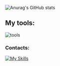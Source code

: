 ![Anurag's GitHub stats](https://github-readme-stats.vercel.app/api?username=Lapl4ce&show_icons=true&theme=transparent)
<br />
## My tools:
![tools](https://skillicons.dev/icons?i=js,html,css,python,github,nodejs,vscode)
### Contacts:
[![My Skills](https://skillicons.dev/icons?i=discord)](https://discordapp.com/users/668142878312103938/)

